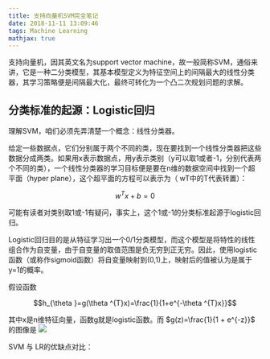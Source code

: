 ```yaml
---
title: 支持向量机SVM完全笔记
date: 2018-11-11 13:09:46
tags: Machine Learning
mathjax: true
---
```


支持向量机，因其英文名为support vector machine，故一般简称SVM，通俗来讲，它是一种二分类模型，其基本模型定义为特征空间上的间隔最大的线性分类器，其学习策略便是间隔最大化，最终可转化为一个凸二次规划问题的求解。

<!--more-->

## 分类标准的起源：Logistic回归

理解SVM，咱们必须先弄清楚一个概念：线性分类器。

给定一些数据点，它们分别属于两个不同的类，现在要找到一个线性分类器把这些数据分成两类。如果用x表示数据点，用y表示类别（y可以取1或者-1，分别代表两个不同的类），一个线性分类器的学习目标便是要在n维的数据空间中找到一个超平面（hyper plane），这个超平面的方程可以表示为（ wT中的T代表转置）：

$$w^{T}x+b=0$$

可能有读者对类别取1或-1有疑问，事实上，这个1或-1的分类标准起源于logistic回归。

Logistic回归目的是从特征学习出一个0/1分类模型，而这个模型是将特性的线性组合作为自变量，由于自变量的取值范围是负无穷到正无穷。因此，使用logistic函数（或称作sigmoid函数）将自变量映射到(0,1)上，映射后的值被认为是属于y=1的概率。

假设函数

$$h_{\theta }=g(\theta ^{T}x)=\frac{1}{1+e^{-\theta ^{T}x}}$$

其中x是n维特征向量，函数g就是logistic函数。而 $g(z)=\frac{1}{1 + e^{-z}}$ 的图像是 ![](logistic.webp)










































SVM 与 LR的优缺点对比：
